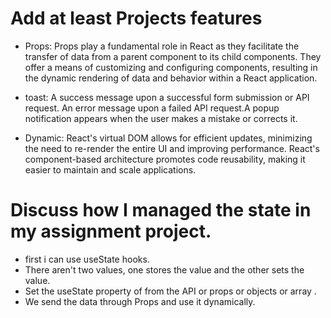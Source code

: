 # Add at least Projects features

- Props: Props play a fundamental role in React as they facilitate the transfer of data from a parent component to its child components. They offer a means of customizing and configuring components, resulting in the dynamic rendering of data and behavior within a React application.

- toast: A success message upon a successful form submission or API request. An error message upon a failed API request.A popup notification appears when the user makes a mistake or corrects it.

- Dynamic: React's virtual DOM allows for efficient updates, minimizing the need to re-render the entire UI and improving performance.  React's component-based architecture promotes code reusability, making it easier to maintain and scale applications.

# Discuss how I managed the state in my assignment project.

- first i can use useState hooks.
- There aren't two values, one stores the value and the other sets the value.
- Set the useState property of from the API or props or objects or array .
- We send the data through Props and use it dynamically.